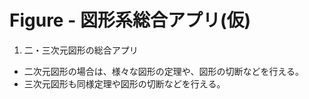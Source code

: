 # Figure - 図形系総合アプリ(仮)

1. 二・三次元図形の総合アプリ
- 二次元図形の場合は、様々な図形の定理や、図形の切断などを行える。
- 三次元図形も同様定理や図形の切断などを行える。


